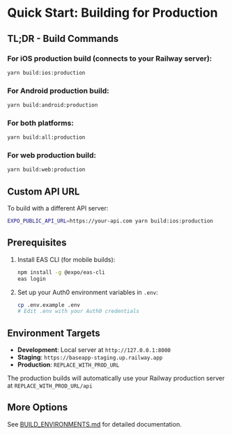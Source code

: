 # Quick Start: Building for Production

## TL;DR - Build Commands

### For iOS production build (connects to your Railway server):

```bash
yarn build:ios:production
```

### For Android production build:

```bash
yarn build:android:production
```

### For both platforms:

```bash
yarn build:all:production
```

### For web production build:

```bash
yarn build:web:production
```

## Custom API URL

To build with a different API server:

```bash
EXPO_PUBLIC_API_URL=https://your-api.com yarn build:ios:production
```

## Prerequisites

1. Install EAS CLI (for mobile builds):

   ```bash
   npm install -g @expo/eas-cli
   eas login
   ```

2. Set up your Auth0 environment variables in `.env`:
   ```bash
   cp .env.example .env
   # Edit .env with your Auth0 credentials
   ```

## Environment Targets

- **Development**: Local server at `http://127.0.0.1:8000`
- **Staging**: `https://baseapp-staging.up.railway.app`
- **Production**: `REPLACE_WITH_PROD_URL`

The production builds will automatically use your Railway production server at `REPLACE_WITH_PROD_URL/api`

## More Options

See [BUILD_ENVIRONMENTS.md](./BUILD_ENVIRONMENTS.md) for detailed documentation.
